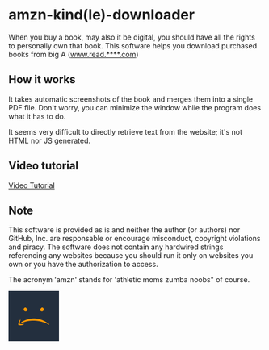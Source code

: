# amzn-kind(le)-downloader
When you buy a book, may also it be digital, you should have all the rights to personally own that book. This software helps you download purchased books from big A (www.read.****.com)


## How it works
It takes automatic screenshots of the book and merges them into a single PDF file. Don't worry, you can minimize the window while the program does what it has to do.

It seems very difficult to directly retrieve text from the website; it's not HTML nor JS generated. 

## Video tutorial
[Video Tutorial](https://www.youtube.com/watch?v=LH4JFvwnJbk)

## Note
This software is provided as is and neither the author (or authors) nor GitHub, Inc. are responsable or encourage misconduct, copyright violations and piracy.
The software does not contain any hardwired strings referencing any websites because you should run it only on websites you own or you have the authorization to access.

The acronym 'amzn' stands for 'athletic moms zumba noobs" of course.

<img src="/images/logo.png" alt="Logo" height="100" width="100"/>

